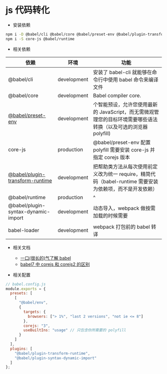 # js 代码转化

- 安装依赖

```bash
npm i -D @babel/cli @babel/core @babel/preset-env @babel/plugin-transform-runtime @babel/runtime @babel/plugin-syntax-dynamic-import babel-loader
npm i -S core-js @babel/runtime
```

- 相关依赖

| 依赖                                                                                         | 环境        | 功能                                                                                                            |
| -------------------------------------------------------------------------------------------- | ----------- | --------------------------------------------------------------------------------------------------------------- |
| @babel/cli                                                                                   | development | 安装了 babel-cli 就能够在命令行中使用 babel 命令来编译文件                                                      |
| @babel/core                                                                                  | development | Babel compiler core.                                                                                            |
| [@babel/preset-env](https://www.babeljs.cn/docs/babel-preset-env)                            | development | 个智能预设，允许您使用最新的 JavaScript，而无需微观管理您的目标环境需要哪些语法转换（以及可选的浏览器 polyfill) |
| core-js                                                                                      | production  | @babel/preset-env 配置 polyfill 需要安装 core-js 并指定 corejs 版本                                             |
| [@babel/plugin-transform-runtime](https://babeljs.io/docs/en/babel-plugin-transform-runtime) | development | 把帮助类方法从每次使用前定义改为统一 require，精简代码（babel-runtime 需要安装为依赖项，而不是开发依赖）        |
| @babel/runtime                                                                               | production  | ^                                                                                                               |
| @babel/plugin-syntax-dynamic-import                                                          | development | 动态导入，webpack 做按需加载的时候需要                                                                          |
| babel-loader                                                                                 | development | webpack 打包前的 babel 转译                                                                                     |

- 相关文档

  - [一口(很长的)气了解 babel](https://zhuanlan.zhihu.com/p/53313472)
  - [babel7 中 corejs 和 corejs2 的区别](https://www.cnblogs.com/htoooth/p/9724609.html)

- 相关配置

```js
// babel.config.js
module.exports = {
  presets: [
    [
      "@babel/env",
      {
        targets: {
          browsers: ["> 1%", "last 2 versions", "not ie <= 8"]
        },
        corejs: "3",
        useBuiltIns: "usage" // 只包含你所需要的 polyfill
      }
    ]
  ],
  plugins: [
    "@babel/plugin-transform-runtime",
    "@babel/plugin-syntax-dynamic-import"
  ]
};
```
